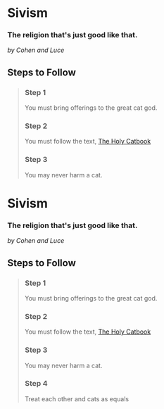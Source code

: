 # Sivism

### The religion that's just good like that.

_by Cohen and Luce_

## Steps to Follow

> ### Step 1
>
> You must bring offerings to the great cat god.
>
> ### Step 2
>
> You must follow the text, [The Holy Catbook](/The-Holy-Catbook.mdx)
>
> ### Step 3
>
> You may never harm a cat.

# Sivism

### The religion that's just good like that.

_by Cohen and Luce_

## Steps to Follow

> ### Step 1
>
> You must bring offerings to the great cat god.
>
> ### Step 2
>
> You must follow the text, [The Holy Catbook](/The-Holy-Catbook.mdx)
>
> ### Step 3
>
> You may never harm a cat.
>
> ### Step 4
>
> Treat each other and cats as equals